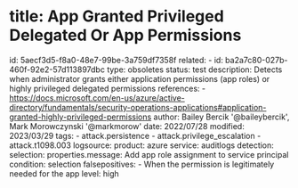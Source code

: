 title: App Granted Privileged Delegated Or App Permissions
==========================================================

id: 5aecf3d5-f8a0-48e7-99be-3a759df7358f
related:
    - id: ba2a7c80-027b-460f-92e2-57d113897dbc
      type: obsoletes
status: test
description: Detects when administrator grants either application permissions (app roles) or highly privileged delegated permissions
references:
    - https://docs.microsoft.com/en-us/azure/active-directory/fundamentals/security-operations-applications#application-granted-highly-privileged-permissions
author: Bailey Bercik '@baileybercik', Mark Morowczynski '@markmorow'
date: 2022/07/28
modified: 2023/03/29
tags:
    - attack.persistence
    - attack.privilege_escalation
    - attack.t1098.003
logsource:
    product: azure
    service: auditlogs
detection:
    selection:
        properties.message: Add app role assignment to service principal
    condition: selection
falsepositives:
    - When the permission is legitimately needed for the app
level: high